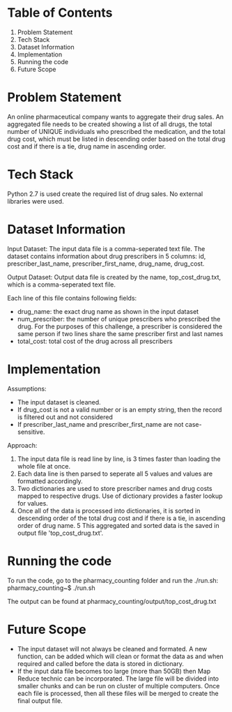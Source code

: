 # Table of Contents
1. Problem Statement
1. Tech Stack
1. Dataset Information
1. Implementation
1. Running the code
1. Future Scope

# Problem Statement
An online pharmaceutical company wants to aggregate their drug sales. An aggregated file needs to be created showing a list of all drugs, the total number of UNIQUE individuals who prescribed the medication, and the total drug cost, which must be listed in descending order based on the total drug cost and if there is a tie, drug name in ascending order.

# Tech Stack
Python 2.7 is used create the required list of drug sales. No external libraries were used.

# Dataset Information
Input Dataset:
The input data file is a comma-seperated text file. The dataset contains information about drug prescribers in 5 columns: id, prescriber_last_name, prescriber_first_name, drug_name, drug_cost.

Output Dataset:
Output data file is created by the name, top_cost_drug.txt, which is a comma-seperated text file.

Each line of this file contains following fields:
* drug_name: the exact drug name as shown in the input dataset
* num_prescriber: the number of unique prescribers who prescribed the drug. For the purposes of this challenge, a prescriber is considered the same person if two lines share the same prescriber first and last names
* total_cost: total cost of the drug across all prescribers

# Implementation
Assumptions:
* The input dataset is cleaned.
* If drug_cost is not a valid number or is an empty string, then the record is filtered out and not considered 
* If prescriber_last_name and prescriber_first_name are not case-sensitive.

Approach:
1. The input data file is read line by line, is 3 times faster than loading the whole file at once.
2. Each data line is then parsed to seperate all 5 values and values are formatted accordingly.
3. Two dictionaries are used to store prescriber names and drug costs mapped to respective drugs. Use of dictionary provides a faster lookup for values.
4. Once all of the data is processed into dictionaries, it is sorted in descending order of the total drug cost and if there is a tie, in ascending order of drug name.
5 This aggregated and sorted data is the saved in output file 'top_cost_drug.txt'.

# Running the code
To run the code, go to the pharmacy_counting folder and run the ./run.sh: pharmacy_counting~$ ./run.sh

The output can be found at pharmacy_counting/output/top_cost_drug.txt

# Future Scope
* The input dataset will not always be cleaned and formated. A new function, can be added which will clean or format the data as and when required and called before the data is stored in dictionary.
* If the input data file becomes too large (more than 50GB) then Map Reduce technic can be incorporated. The large file will be divided into smaller chunks and can be run on cluster of multiple computers. Once each file is processed, then all these files will be merged to create the final output file.
